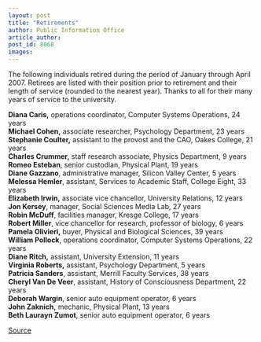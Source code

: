 ```yaml
---
layout: post
title: "Retirements"
author: Public Information Office
article_author: 
post_id: 8068
images:
---
```


<a name="content" id="content"></a>
<p>
  The following individuals retired during the period of January through April 2007. Retirees are listed with their position prior to retirement and their length of service (rounded to the nearest year). Thanks to all for their many years of service to the university.
</p>
<p>
  <strong>Diana Caris,</strong> operations coordinator, Computer Systems Operations, 24 years<br>
  <b>Michael Cohen,</b> associate researcher, Psychology Department, 23 years<br>
  <strong>Stephanie Coulter,</strong> assistant to the provost and the CAO, Oakes College, 21 years<br>
  <b>Charles Crummer,</b> staff research associate, Physics Department, 9 years<br>
  <b>Romeo Esteban</b>, senior custodian, Physical Plant, 19 years<br>
  <strong>Diane Gazzano</strong>, administrative manager, Silicon Valley Center, 5 years<br>
  <strong>Melessa Hemler</strong>, assistant, Services to Academic Staff, College Eight, 33 years<br>
  <b>Elizabeth Irwin,</b> associate vice chancellor, University Relations, 12 years<br>
  <b>Jon Kersey</b>, manager, Social Sciences Media Lab, 27 years<br>
  <b>Robin McDuff</b>, facilities manager, Kresge College, 17 years<br>
  <b>Robert Miller</b>, vice chancellor for research, professor of biology, 6 years<br>
  <b>Pamela Olivieri,</b> buyer, Physical and Biological Sciences, 39 years<br>
  <b>William Pollock</b>, operations coordinator, Computer Systems Operations, 22 years<br>
  <b>Diane Ritch,</b> assistant, University Extension, 11 years<br>
  <strong>Virginia Roberts,</strong> assistant, Psychology Department, 5 years<br>
  <strong>Patricia Sanders</strong>, assistant, Merrill Faculty Services, 38 years<br>
  <strong>Cheryl Van De Veer</strong>, assistant, History of Consciousness Department, 22 years<br>
  <strong>Deborah Wargin</strong>, senior auto equipment operator, 6 years<br>
  <strong>John Zaknich,</strong> mechanic, Physical Plant, 13 years<br>
  <strong>Beth Laurayn Zumot</strong>, senior auto equipment operator, 6 years
</p>
<p><a href="http://www1.ucsc.edu/currents/06-07/05-21/retirements.asp" title="Permalink to retirements">Source</a></p>
